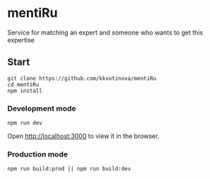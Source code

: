 # mentiRu
Service for matching an expert and someone who wants to get this expertise

## Start
```
git clone https://github.com/kkvotinova/mentiRu
cd mentiRu
npm install
```

### Development mode
```
npm run dev
```
Open [http://localhost:3000](http://localhost:3000) to view it in the browser.

### Production mode
```
npm run build:prod || npm run build:dev
```
